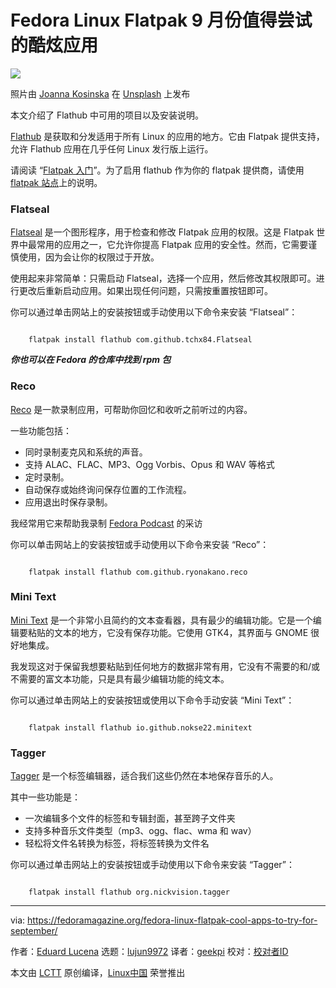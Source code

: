 [#]: subject: "Fedora Linux Flatpak cool apps to try for September"
[#]: via: "https://fedoramagazine.org/fedora-linux-flatpak-cool-apps-to-try-for-september/"
[#]: author: "Eduard Lucena https://fedoramagazine.org/author/x3mboy/"
[#]: collector: "lujun9972/lctt-scripts-1693450080"
[#]: translator: "geekpi"
[#]: reviewer: " "
[#]: publisher: " "
[#]: url: " "

Fedora Linux Flatpak 9 月份值得尝试的酷炫应用
======

![][1]

照片由 [Joanna Kosinska][2] 在 [Unsplash][3] 上发布

本文介绍了 Flathub 中可用的项目以及安装说明。

[Flathub][4] 是获取和分发适用于所有 Linux 的应用的地方。它由 Flatpak 提供支持，允许 Flathub 应用在几乎任何 Linux 发行版上运行。

请阅读 “[Flatpak 入门][5]”。为了启用 flathub 作为你的 flatpak 提供商，请使用 [flatpak 站点][6]上的说明。

### Flatseal

[Flatseal][7] 是一个图形程序，用于检查和修改 Flatpak 应用的权限。这是 Flatpak 世界中最常用的应用之一，它允许你提高 Flatpak 应用的安全性。然而，它需要谨慎使用，因为会让你的权限过于开放。

使用起来非常简单：只需启动 Flatseal，选择一个应用，然后修改其权限即可。进行更改后重新启动应用。如果出现任何问题，只需按重置按钮即可。

你可以通过单击网站上的安装按钮或手动使用以下命令来安装 “Flatseal”：

```

    flatpak install flathub com.github.tchx84.Flatseal

```

_**你也可以在 Fedora 的仓库中找到 rpm 包**_

### Reco

[Reco][8] 是一款录制应用，可帮助你回忆和收听之前听过的内容。

一些功能包括：

  * 同时录制麦克风和系统的声音。
  * 支持 ALAC、FLAC、MP3、Ogg Vorbis、Opus 和 WAV 等格式
  * 定时录制。
  * 自动保存或始终询问保存位置的工作流程。
  * 应用退出时保存录制。



我经常用它来帮助我录制 [Fedora Podcast][9] 的采访

你可以单击网站上的安装按钮或手动使用以下命令来安装 “Reco”：

```

    flatpak install flathub com.github.ryonakano.reco

```

### Mini Text

[Mini Text][10] 是一个非常小且简约的文本查看器，具有最少的编辑功能。它是一个编辑要粘贴的文本的地方，它没有保存功能。它使用 GTK4，其界面与 GNOME 很好地集成。

我发现这对于保留我想要粘贴到任何地方的数据非常有用，它没有不需要的和/或不需要的富文本功能，只是具有最少编辑功能的纯文本。

你可以通过单击网站上的安装按钮或使用以下命令手动安装 “Mini Text”：

```

    flatpak install flathub io.github.nokse22.minitext

```

### Tagger

[Tagger][11] 是一个标签编辑器，适合我们这些仍然在本地保存音乐的人。

其中一些功能是：

  * 一次编辑多个文件的标签和专辑封面，甚至跨子文件夹
  * 支持多种音乐文件类型（mp3、ogg、flac、wma 和 wav）
  * 轻松将文件名转换为标签，将标签转换为文件名



你可以通过单击网站上的安装按钮或手动使用以下命令来安装 “Tagger”：

```

    flatpak install flathub org.nickvision.tagger

```

--------------------------------------------------------------------------------

via: https://fedoramagazine.org/fedora-linux-flatpak-cool-apps-to-try-for-september/

作者：[Eduard Lucena][a]
选题：[lujun9972][b]
译者：[geekpi](https://github.com/geekpi)
校对：[校对者ID](https://github.com/校对者ID)

本文由 [LCTT](https://github.com/LCTT/TranslateProject) 原创编译，[Linux中国](https://linux.cn/) 荣誉推出

[a]: https://fedoramagazine.org/author/x3mboy/
[b]: https://github.com/lujun9972
[1]: https://fedoramagazine.org/wp-content/uploads/2023/08/flatpak_cool_app_september-816x345.jpg
[2]: https://unsplash.com/@joannakosinska?utm_source=unsplash&utm_medium=referral&utm_content=creditCopyText
[3]: https://unsplash.com/photos/mjC9apK53a8?utm_source=unsplash&utm_medium=referral&utm_content=creditCopyText
[4]: https://flathub.org
[5]: https://fedoramagazine.org/getting-started-flatpak/
[6]: https://flatpak.org/setup/Fedora
[7]: https://flathub.org/apps/com.github.tchx84.Flatseal
[8]: https://flathub.org/apps/com.github.ryonakano.reco
[9]: https://fedoraproject.org/podcast/
[10]: https://flathub.org/apps/io.github.nokse22.minitext
[11]: https://flathub.org/apps/org.nickvision.tagger
